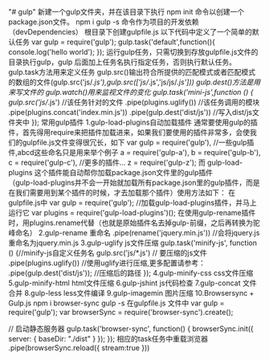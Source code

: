 "# gulp" 
新建一个gulp文件夹，并在该目录下执行 npm init 命令以创建一个package.json文件。
npm i gulp -s 命令作为项目的开发依赖（devDependencies）
根目录下创建gulpfile.js
以下代码中定义了一个简单的默认任务
var gulp = require('gulp');
gulp.task('default',function(){
    console.log('hello world');
});
运行gulp任务，只需切换到存放gulpfile.js文件的目录执行gulp，gulp 后面加上任务名执行指定任务，否则执行默认任务。
gulp.task方法用来定义任务
gulp.src()输出符合所提供的匹配模式或者匹配模式的数组的文件(gulp.src('js/*.js'),gulp.src(['js/*.js','js/js/*.js']))
gulp.dest()方法是用来写文件的
gulp.watch()用来监视文件的变化
gulp.task('mini-js',function () {
  gulp.src('js/*.js')    //该任务针对的文件
      .pipe(plugins.uglify()) //该任务调用的模块
      .pipe(plugins.concat('index.min.js')) 
      .pipe(gulp.dest('dist/js')) //写入dist/js文件夹中
});
常用gulp插件
1.gulp-load-plugins自动加载插件
  通常要使用gulp的插件，首先得用require来把插件加载进来，如果我们要使用的插件非常多，会使我们的gulpfile.js文件变得很冗长，如下
  var gulp = require('gulp'),
    //一些gulp插件,abcd这些命名只是用来举个例子
    a = require('gulp-a'), 
    b = require('gulp-b'),
    c = require('gulp-c'),
     //更多的插件...
    z = require('gulp-z'); 
  而 gulp-load-plugins 这个插件能自动帮你加载package.json文件里的gulp插件  
  （gulp-load-plugins并不会一开始就加载所有package.json里的gulp插件，而是在我们需要用到某个插件的时候，才去加载那个插件）使用方法如下：
  在gulpfile.js中
    var gulp = require('gulp');
    //加载gulp-load-plugins插件，并马上运行它
    var plugins = require('gulp-load-plugins')();
    在使用gulp-rename插件时，用plugins.rename代替（也就是原始插件名去掉gulp-前缀，之后再转换为驼峰命名）
2.gulp-rename 重命名
  .pipe(rename('jquery.min.js')) //会将jquery.js重命名为jquery.min.js
3.gulp-uglify js文件压缩
    gulp.task('minify-js', function () {//minify-js自定义任务名
      gulp.src('js/*.js') // 要压缩的js文件
      .pipe(plugins.uglify())  //使用uglify进行压缩,更多配置请参考：
      .pipe(gulp.dest('dist/js')); //压缩后的路径
    });
4.gulp-minify-css css文件压缩 
5.gulp-minify-html html文件压缩
6.gulp-jshint js代码检查
7.gulp-concat 文件合并
8.gulp-less less文件编译
9.gulp-imagemin 图片压缩
10.Browsersync + Gulp.js
  npm i browser-sync gulp -s
  在gulpfile.js 文件中
  var gulp        = require('gulp');
var browserSync = require('browser-sync').create();

// 启动静态服务器
gulp.task('browser-sync', function() {
    browserSync.init({
        server: {
            baseDir: "./dist"
        }
    });
});
相应的task任务中重载浏览器
   .pipe(browserSync.reload({
        stream:true
      }))
